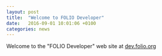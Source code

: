 ```yaml
---
layout: post
title:  "Welcome to FOLIO Developer"
date:   2016-09-01 10:01:06 +0100
categories: news
---
```


Welcome to the "FOLIO Developer" web site at [dev.folio.org][folio-dev]

[folio-dev]: https://dev.folio.org/
